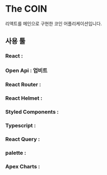 # The COIN
리액트를 메인으로 구현한 코인 어플리케이션입니다.


## 사용 툴
### **React** : 
### **Open Api** : 업비트
### **React Router** :
### **React Helmet** : 
### **Styled Components** : 
### **Typescript** :
### **React Query** :
### **palette** :
### **Apex Charts** : 
